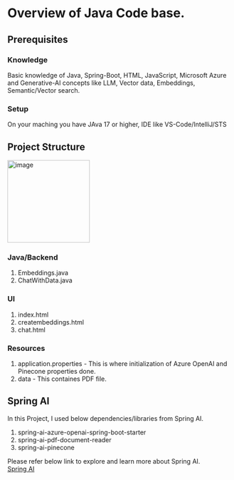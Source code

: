 # Overview of Java Code base.

## Prerequisites
### Knowledge
Basic knowledge of Java, Spring-Boot, HTML, JavaScript, Microsoft Azure and Generative-AI concepts like LLM, Vector data, Embeddings, Semantic/Vector search.
### Setup
On your maching you have JAva 17 or higher, IDE like VS-Code/IntelliJ/STS

## Project Structure
<img width="185" alt="image" src="https://github.com/meetrais/Azure-AI-Search-OpenAI/assets/17907862/873a7202-6cb4-4c4d-8502-d8e99c6f0b4b">

### Java/Backend  
1. Embeddings.java  
2. ChatWithData.java  
### UI
1. index.html  
2. creatembeddings.html  
3. chat.html  
### Resources
1. application.properties - This is where initialization of Azure OpenAI and Pinecone properties done.  
2. data - This containes PDF file.  

## Spring AI
In this Project, I used below dependencies/libraries from Spring AI.  
1. spring-ai-azure-openai-spring-boot-starter  
2. spring-ai-pdf-document-reader  
3. spring-ai-pinecone

Please refer below link to explore and learn more about Spring AI.  
[Spring AI](https://docs.spring.io/spring-ai/reference/index.html)






